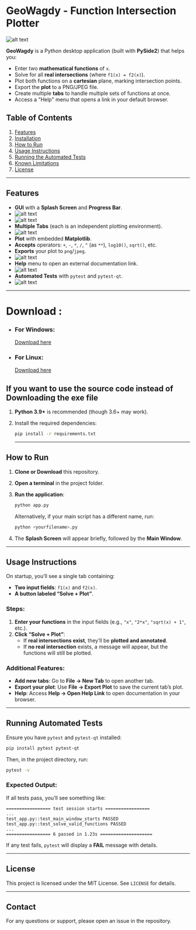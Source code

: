 # GeoWagdy - Function Intersection Plotter
![alt text](Images/1.png)

**GeoWagdy** is a Python desktop application (built with **PySide2**) that helps you:
- Enter two **mathematical functions** of `x`.
- Solve for all **real intersections** (where `f1(x) = f2(x)`).
- Plot both functions on a **cartesian** plane, marking intersection points.
- Export the **plot** to a PNG/JPEG file.
- Create multiple **tabs** to handle multiple sets of functions at once.
- Access a "Help" menu that opens a link in your default browser.

## Table of Contents
1. [Features](#features)
2. [Installation](#installation)
3. [How to Run](#how-to-run)
4. [Usage Instructions](#usage-instructions)
5. [Running the Automated Tests](#running-the-automated-tests)
6. [Known Limitations](#known-limitations)
7. [License](#license)

---

## Features
- **GUI** with a **Splash Screen** and **Progress Bar**.
- ![alt text](<Images/Screenshot from 2025-01-27 15-22-10.png>)
- ![alt text](Images/newtab.jpg)
- **Multiple Tabs** (each is an independent plotting environment).
- ![alt text](Images/exportplot.jpg)
- **Plot** with embedded **Matplotlib**.
- **Accepts** operators: `+`, `-`, `*`, `/`, `^` (as `**`), `log10()`, `sqrt()`, etc.
- **Exports** your plot to `png`/`jpeg`.
- ![alt text](Images/saveplot.jpg)
- **Help** menu to open an external documentation link.
- ![alt text](Images/help.jpg)
- **Automated Tests** with `pytest` and `pytest-qt`.
- ![alt text](image.png)
---




# Download :
  - ### For Windows:
     [ Download here](https://drive.google.com/drive/folders/13xZ1umaWXk3LVXUPH-CGjHycvm-t18UC?usp=sharing)

  - ### For Linux:
     [ Download here](https://drive.google.com/drive/folders/1y1QmcobBEuZgIOPaY1ntj3VrasRpJGUf?usp=sharing)







## If you want to use the source code instead of Downloading the exe file
1. **Python 3.9+** is recommended (though 3.6+ may work).
2. Install the required dependencies:

   ```bash
   pip install -r requirements.txt
   ```

   ---

## How to Run

1. **Clone or Download** this repository.
2. **Open a terminal** in the project folder.
3. **Run the application**:

   ```bash
   python app.py
   ```

   Alternatively, if your main script has a different name, run:

   ```bash
   python <yourfilename>.py
   ```

4. The **Splash Screen** will appear briefly, followed by the **Main Window**.

---

## Usage Instructions

On startup, you’ll see a single tab containing:

- **Two input fields**: `f1(x)` and `f2(x)`.
- **A button labeled “Solve + Plot”**.

### Steps:

1. **Enter your functions** in the input fields (e.g., `"x"`, `"2*x"`, `"sqrt(x) + 1"`, etc.).
2. **Click “Solve + Plot”**:
   - If **real intersections exist**, they’ll be **plotted and annotated**.
   - If **no real intersection** exists, a message will appear, but the functions will still be plotted.

### Additional Features:

- **Add new tabs**: Go to **File → New Tab** to open another tab.
- **Export your plot**: Use **File → Export Plot** to save the current tab’s plot.
- **Help**: Access **Help → Open Help Link** to open documentation in your browser.

---

## Running Automated Tests

Ensure you have `pytest` and `pytest-qt` installed:

```bash
pip install pytest pytest-qt
```

Then, in the project directory, run:

```bash
pytest -v
```

### Expected Output:

If all tests pass, you’ll see something like:

```plaintext
================= test session starts =================
...
test_app.py::test_main_window_starts PASSED
test_app.py::test_solve_valid_functions PASSED
...
================= 6 passed in 1.23s ====================
```

If any test fails, `pytest` will display a **FAIL** message with details.

---

## License

This project is licensed under the MIT License. See `LICENSE` for details.

---



## Contact

For any questions or support, please open an issue in the repository.
```
